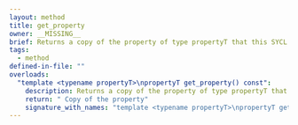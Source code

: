 ```yaml
---
layout: method
title: get_property
owner: __MISSING__
brief: Returns a copy of the property of type propertyT that this SYCL buffer was constructed with. Throws an error if buffer was not constructed with the property.
tags:
  - method
defined-in-file: ""
overloads:
  "template <typename propertyT>\npropertyT get_property() const":
    description: Returns a copy of the property of type propertyT that this SYCL buffer was constructed with. Throws an error if buffer was not constructed with the property.
    return: " Copy of the property"
    signature_with_names: "template <typename propertyT>\npropertyT get_property() const"
---
```


